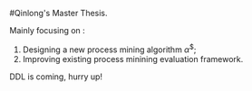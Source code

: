 
#Qinlong's Master Thesis. 

Mainly focusing on :

1. Designing a new process mining algorithm $\alpha^{\$}$;
2. Improving existing process minining evaluation framework. 
 
DDL is coming, hurry up!
